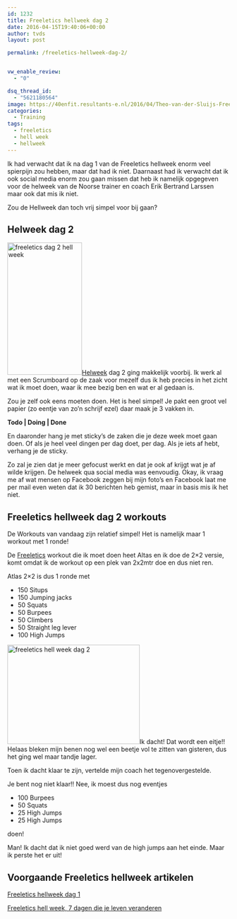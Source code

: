 ```yaml
---
id: 1232
title: Freeletics hellweek dag 2
date: 2016-04-15T19:40:06+00:00
author: tvds
layout: post

permalink: /freeletics-hellweek-dag-2/


vw_enable_review:
  - "0"

dsq_thread_id:
  - "5621180564"
image: https://40enfit.resultants-e.nl/2016/04/Theo-van-der-Sluijs-Freeletics-Hellweek-dag-2.jpg
categories:
  - Training
tags:
  - freeletics
  - hell week
  - hellweek
---
```

Ik had verwacht dat ik na dag 1 van de Freeletics hellweek enorm veel spierpijn zou hebben, maar dat had ik niet. Daarnaast had ik verwacht dat ik ook social media enorm zou gaan missen dat heb ik namelijk opgegeven voor de helweek van de Noorse trainer en coach Erik Bertrand Larssen maar ook dat mis ik niet.

Zou de Hellweek dan toch vrij simpel voor bij gaan?

<!--more-->

## Helweek dag 2

[<img class="alignleft size-medium wp-image-1250" src="https://40enfit.resultants-e.nl/2016/04/Screenshot_20160411-200028-169x300.png" alt="freeletics dag 2 hell week" width="169" height="300" srcset="https://40enfit.resultants-e.nl/2016/04/Screenshot_20160411-200028-169x300.png 169w, https://40enfit.resultants-e.nl/2016/04/Screenshot_20160411-200028-576x1024.png 576w, https://40enfit.resultants-e.nl/2016/04/Screenshot_20160411-200028.png 675w" sizes="(max-width: 169px) 100vw, 169px" />Helweek](https://partner.bol.com/click/click?p=2&t=url&s=33431&f=TXL&url=https%3A%2F%2Fwww.bol.com%2Fnl%2Fp%2Fhelweek%2F9200000034767582%2F&name=Helweek%2C%20Erik%20Bertrand%20Larssen) dag 2 ging makkelijk voorbij. Ik werk al met een Scrumboard op de zaak voor mezelf dus ik heb precies in het zicht wat ik moet doen, waar ik mee bezig ben en wat er al gedaan is.

Zou je zelf ook eens moeten doen. Het is heel simpel! Je pakt een groot vel papier (zo eentje van zo’n schrijf ezel) daar maak je 3 vakken in.

**Todo | Doing | Done**

En daaronder hang je met sticky’s de zaken die je deze week moet gaan doen. Of als je heel veel dingen per dag doet, per dag. Als je iets af hebt, verhang je de sticky.

Zo zal je zien dat je meer gefocust werkt en dat je ook af krijgt wat je af wilde krijgen. De helweek qua social media was eenvoudig. Okay, ik vraag me af wat mensen op Facebook zeggen bij mijn foto’s en Facebook laat me per mail even weten dat ik 30 berichten heb gemist, maar in basis mis ik het niet.

## Freeletics hellweek dag 2 workouts

De Workouts van vandaag zijn relatief simpel! Het is namelijk maar 1 workout met 1 ronde!

De [Freeletics](https://40enfit.nl/run/freeletics-aanmelden/) workout die ik moet doen heet Altas en ik doe de 2&#215;2 versie, komt omdat ik de workout op een plek van 2x2mtr doe en dus niet ren.

Atlas 2&#215;2 is dus 1 ronde met

  * 150 Situps
  * 150 Jumping jacks
  * 50 Squats
  * 50 Burpees
  * 50 Climbers
  * 50 Straight leg lever
  * 100 High Jumps

<img class="alignright size-medium wp-image-1239" src="https://40enfit.resultants-e.nl/2016/04/20160411_200427-300x225.jpg" alt="freeletics hell week dag 2" width="300" height="225" srcset="https://40enfit.resultants-e.nl/2016/04/20160411_200427-300x225.jpg 300w, https://40enfit.resultants-e.nl/2016/04/20160411_200427-1024x768.jpg 1024w, https://40enfit.resultants-e.nl/2016/04/20160411_200427.jpg 1200w" sizes="(max-width: 300px) 100vw, 300px" />Ik dacht! Dat wordt een eitje!! Helaas bleken mijn benen nog wel een beetje vol te zitten van gisteren, dus het ging wel maar tandje lager.

Toen ik dacht klaar te zijn, vertelde mijn coach het tegenovergestelde.

Je bent nog niet klaar!! Nee, ik moest dus nog eventjes

  * 100 Burpees
  * 50 Squats
  * 25 High Jumps
  * 25 High Jumps

doen!

Man! Ik dacht dat ik niet goed werd van de high jumps aan het einde. Maar ik perste het er uit!

## Voorgaande Freeletics hellweek artikelen

[Freeletics hellweek dag 1](https://40enfit.nl/freeletics-hellweek-dag-1/)
  
[Freeletics hell week, 7 dagen die je leven veranderen](https://40enfit.nl/freeletics-hell-week-7-dagen-die-je-leven-veranderen/)